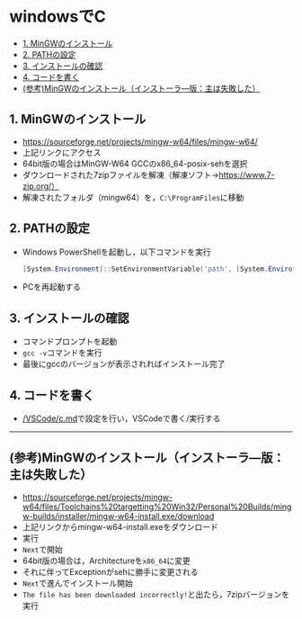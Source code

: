 # windowsでC

- [1. MinGWのインストール](#1-mingwのインストール)
- [2. PATHの設定](#2-pathの設定)
- [3. インストールの確認](#3-インストールの確認)
- [4. コードを書く](#4-コードを書く)
- [(参考)MinGWのインストール（インストーラ―版：主は失敗した）](#参考mingwのインストールインストーラ版主は失敗した)

## 1. MinGWのインストール
- https://sourceforge.net/projects/mingw-w64/files/mingw-w64/
- 上記リンクにアクセス
- 64bit版の場合はMinGW-W64 GCCのx86_64-posix-sehを選択
- ダウンロードされた7zipファイルを解凍（解凍ソフト→https://www.7-zip.org/）
- 解凍されたフォルダ（mingw64）を，`C:\ProgramFiles`に移動

## 2. PATHの設定
- Windows PowerShellを起動し，以下コマンドを実行
  ```PowerShell
  [System.Environment]::SetEnvironmentVariable('path', [System.Environment]::GetEnvironmentVariable('path', 'User') + 'C:\Program Files\mingw64\bin;','User')
  ```
- PCを再起動する

## 3. インストールの確認
- コマンドプロンプトを起動
- `gcc -v`コマンドを実行
- 最後にgccのバージョンが表示されればインストール完了

## 4. コードを書く
- [/VSCode/c.md](/VSCode/c.md)で設定を行い，VSCodeで書く/実行する



---
## (参考)MinGWのインストール（インストーラ―版：主は失敗した）
- https://sourceforge.net/projects/mingw-w64/files/Toolchains%20targetting%20Win32/Personal%20Builds/mingw-builds/installer/mingw-w64-install.exe/download
- 上記リンクからmingw-w64-install.exeをダウンロード
- 実行
- `Next`で開始
- 64bit版の場合は，Architectureを`x86_64`に変更
- それに伴ってExceptionがsehに勝手に変更される
- `Next`で進んでインストール開始
- `The file has been downloaded incorrectly!`と出たら，7zipバージョンを実行